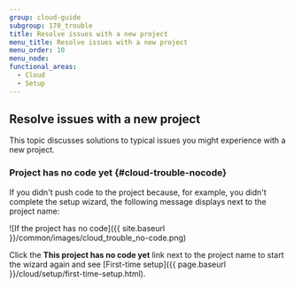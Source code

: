 ```yaml
---
group: cloud-guide
subgroup: 170_trouble
title: Resolve issues with a new project
menu_title: Resolve issues with a new project
menu_order: 10
menu_node:
functional_areas:
  - Cloud
  - Setup
---
```


## Resolve issues with a new project

This topic discusses solutions to typical issues you might experience with a new project.

### Project has no code yet {#cloud-trouble-nocode}

If you didn't push code to the project because, for example, you didn't complete the setup wizard, the following message displays next to the project name:

![If the project has no code]({{ site.baseurl }}/common/images/cloud_trouble_no-code.png)

Click the **This project has no code yet** link next to the project name to start the wizard again and see [First-time setup]({{ page.baseurl }}/cloud/setup/first-time-setup.html).
